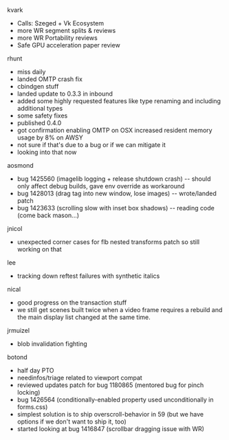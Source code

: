 kvark
* Calls: Szeged + Vk Ecosystem
* more WR segment splits & reviews
* more WR Portability reviews
* Safe GPU acceleration paper review

rhunt
* miss daily
* landed OMTP crash fix
* cbindgen stuff
* landed update to 0.3.3 in inbound
* added some highly requested features like type renaming and including additional types
* some safety fixes
* published 0.4.0
* got confirmation enabling OMTP on OSX increased resident memory usage by 8% on AWSY
* not sure if that's due to a bug or if we can mitigate it
* looking into that now

aosmond
* bug 1425560 (imagelib logging + release shutdown crash) -- should only affect debug builds, gave env override as workaround
* bug 1428013 (drag tag into new window, lose images) -- wrote/landed patch
* bug 1423633 (scrolling slow with inset box shadows) -- reading code (come back mason...)

jnicol
* unexpected corner cases for flb nested transforms patch so still working on that

lee
* tracking down reftest failures with synthetic italics

nical
* good progress on the transaction stuff
* we still get scenes built twice when a video frame requires a rebuild and the main display list changed at the same time.

jrmuizel
* blob invalidation fighting

botond
* half day PTO 
* needinfos/triage related to viewport compat 
* reviewed updates patch for bug 1180865 (mentored bug for pinch locking) 
* bug 1426564 (conditionally-enabled property used unconditionally in forms.css) 
* simplest solution is to ship overscroll-behavior in 59 (but we have options if we don't want to ship it, too) 
* started looking at bug 1416847 (scrollbar dragging issue with WR)

